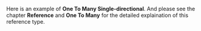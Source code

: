Here is an example of __One To Many Single-directional__. And please see the chapter __Reference__ and __One To Many__ for the detailed explaination of this reference type.